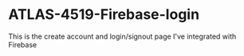 # ATLAS-4519-Firebase-login
This is the create account and login/signout page I've integrated with Firebase
